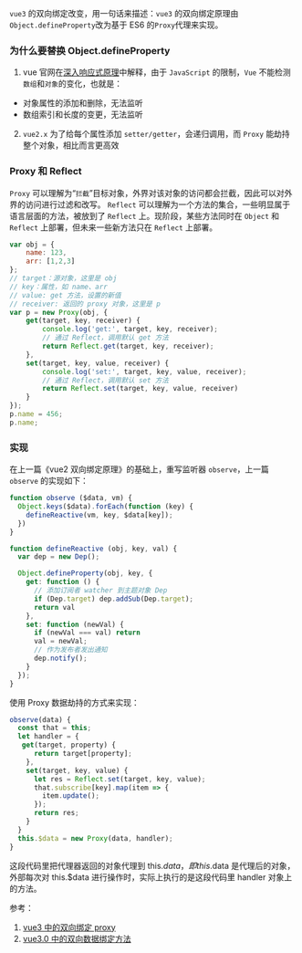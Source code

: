 
`vue3` 的双向绑定改变，用一句话来描述：`vue3` 的双向绑定原理由`Object.defineProperty`改为基于 ES6 的`Proxy`代理来实现。

### 为什么要替换 Object.defineProperty

1. vue 官网在[深入响应式原理](https://cn.vuejs.org/v2/guide/reactivity.html#%E6%A3%80%E6%B5%8B%E5%8F%98%E5%8C%96%E7%9A%84%E6%B3%A8%E6%84%8F%E4%BA%8B%E9%A1%B9)中解释，由于 `JavaScript` 的限制，`Vue` 不能检测`数组`和`对象`的变化，也就是：
* 对象属性的添加和删除，无法监听
* 数组索引和长度的变更，无法监听

2. `vue2.x` 为了给每个属性添加 `setter/getter`，会递归调用，而 `Proxy` 能劫持整个对象，相比而言更高效

### Proxy 和 Reflect

`Proxy` 可以理解为“`拦截`”目标对象，外界对该对象的访问都会拦截，因此可以对外界的访问进行过滤和改写。
`Reflect` 可以理解为一个方法的集合，一些明显属于语言层面的方法，被放到了 `Reflect` 上。现阶段，某些方法同时在 `Object` 和 `Reflect` 上部署，但未来一些新方法只在 `Reflect` 上部署。

```js
var obj = {
    name: 123,
    arr: [1,2,3]
};
// target：源对象，这里是 obj
// key：属性，如 name、arr
// value: get 方法，设置的新值
// receiver: 返回的 proxy 对象，这里是 p
var p = new Proxy(obj, {
    get(target, key, receiver) {
        console.log('get:', target, key, receiver);
        // 通过 Reflect，调用默认 get 方法
        return Reflect.get(target, key, receiver);
    },
    set(target, key, value, receiver) {
        console.log('set:', target, key, value, receiver);
        // 通过 Reflect，调用默认 set 方法
        return Reflect.set(target, key, value, receiver)
    }
});
p.name = 456;
p.name;
```
### 实现

在上一篇《vue2 双向绑定原理》的基础上，重写监听器 `observe`，上一篇 `observe` 的实现如下：

```js
function observe ($data, vm) {
  Object.keys($data).forEach(function (key) {
    defineReactive(vm, key, $data[key]);
  })
}

function defineReactive (obj, key, val) {
  var dep = new Dep();

  Object.defineProperty(obj, key, {
    get: function () {
      // 添加订阅者 watcher 到主题对象 Dep
      if (Dep.target) dep.addSub(Dep.target);
      return val
    },
    set: function (newVal) {
      if (newVal === val) return
      val = newVal;
      // 作为发布者发出通知
      dep.notify();
    }
  });
}
```
使用 Proxy 数据劫持的方式来实现：
```js
observe(data) {
  const that = this;
  let handler = {
   get(target, property) {
      return target[property];
    },
    set(target, key, value) {
      let res = Reflect.set(target, key, value);
      that.subscribe[key].map(item => {
        item.update();
      });
      return res;
    }
  }
  this.$data = new Proxy(data, handler);
}
```
这段代码里把代理器返回的对象代理到 this.$data，即 this.$data 是代理后的对象，外部每次对 this.$data 进行操作时，实际上执行的是这段代码里 handler 对象上的方法。

参考：
1. [vue3 中的双向绑定 proxy](https://www.cnblogs.com/lyt0207/p/12540091.html)
2. [vue3.0 中的双向数据绑定方法](https://www.cnblogs.com/mlw1814011067/p/11283528.html)